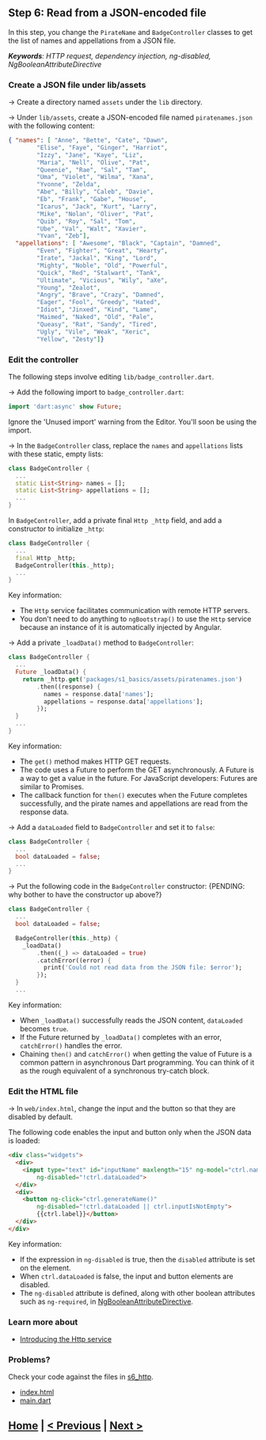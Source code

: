 ## Step 6: Read from a JSON-encoded file

In this step, you change the `PirateName` and `BadgeController` classes to
get the list of names and appellations from a JSON file.

_**Keywords**: HTTP request, dependency injection, ng-disabled, NgBooleanAttributeDirective_

### Create a JSON file under lib/assets

&rarr; Create a directory named `assets`
under the `lib` directory.

&rarr; Under `lib/assets`,
create a JSON-encoded file named `piratenames.json`
with the following content:

```JSON
{ "names": [ "Anne", "Bette", "Cate", "Dawn",
        "Elise", "Faye", "Ginger", "Harriot",
        "Izzy", "Jane", "Kaye", "Liz",
        "Maria", "Nell", "Olive", "Pat",
        "Queenie", "Rae", "Sal", "Tam",
        "Uma", "Violet", "Wilma", "Xana",
        "Yvonne", "Zelda",
        "Abe", "Billy", "Caleb", "Davie",
        "Eb", "Frank", "Gabe", "House",
        "Icarus", "Jack", "Kurt", "Larry",
        "Mike", "Nolan", "Oliver", "Pat",
        "Quib", "Roy", "Sal", "Tom",
        "Ube", "Val", "Walt", "Xavier",
        "Yvan", "Zeb"],
  "appellations": [ "Awesome", "Black", "Captain", "Damned",
        "Even", "Fighter", "Great", "Hearty",
        "Irate", "Jackal", "King", "Lord",
        "Mighty", "Noble", "Old", "Powerful",
        "Quick", "Red", "Stalwart", "Tank",
        "Ultimate", "Vicious", "Wily", "aXe",
        "Young", "Zealot",
        "Angry", "Brave", "Crazy", "Damned",
        "Eager", "Fool", "Greedy", "Hated",
        "Idiot", "Jinxed", "Kind", "Lame",
        "Maimed", "Naked", "Old", "Pale",
        "Queasy", "Rat", "Sandy", "Tired",
        "Ugly", "Vile", "Weak", "Xeric",
        "Yellow", "Zesty"]}
```

### Edit the controller

The following steps involve editing `lib/badge_controller.dart`.

&rarr; Add the following import to `badge_controller.dart`:

```Dart
import 'dart:async' show Future;
```

Ignore the 'Unused import' warning from the Editor. You'll soon be using the
import.

&rarr; In the `BadgeController` class, replace the `names` and `appellations` lists with
these static, empty lists:

```Dart
class BadgeController {
  ...
  static List<String> names = [];
  static List<String> appellations = [];
  ...
}
```

In `BadgeController`, add a private final `Http _http` field, and add a constructor
to initialize `_http`:

```Dart
class BadgeController {
  ...
  final Http _http;
  BadgeController(this._http);
  ...
}
```

Key information:

* The `Http` service facilitates communication with remote HTTP servers.
* You don't need to do anything to `ngBootstrap()` to use the `Http` service
  because an instance of it is automatically injected by Angular.

&rarr; Add a private `_loadData()` method to `BadgeController`:

```Dart
class BadgeController {
  ...
  Future _loadData() {
    return _http.get('packages/s1_basics/assets/piratenames.json')
        .then((response) {
          names = response.data['names'];
          appellations = response.data['appellations'];
        });
  }
  ...
}
```

Key information:

* The `get()` method makes HTTP GET requests.
* The code uses a Future to perform the GET asynchronously. A Future is
a way to get a value in the future. For JavaScript developers: Futures are
similar to Promises.
* The callback function for `then()` executes when the Future completes
successfully, and the pirate names and appellations are read from the
response data.

&rarr; Add a `dataLoaded` field to `BadgeController` and set it to `false`:

```Dart
class BadgeController {
  ...
  bool dataLoaded = false;
  ...
}
```

&rarr; Put the following code in the `BadgeController` constructor:
{PENDING: why bother to have the constructor up above?}

```Dart
class BadgeController {
  ...
  bool dataLoaded = false;

  BadgeController(this._http) {
    _loadData()
        .then((_) => dataLoaded = true)
        .catchError((error) {
          print('Could not read data from the JSON file: $error');
        });
  }
  ...
```

Key information:

* When `_loadData()` successfully reads the JSON content,
  `dataLoaded` becomes `true`.
* If the Future returned by `_loadData()` completes with an error,
  `catchError()` handles the error.  
* Chaining `then()` and `catchError()` when getting the value of Future
  is a common pattern in asynchronous Dart programming.
  You can think of it as the rough equivalent of a synchronous try-catch block.


### Edit the HTML file

&rarr; In `web/index.html`,
change the input and the button so that they are disabled by default.

The following code enables the input and button only when the JSON data is loaded:

```HTML
<div class="widgets">
  <div>
    <input type="text" id="inputName" maxlength="15" ng-model="ctrl.name"
        ng-disabled="!ctrl.dataLoaded">
  </div>
  <div>
    <button ng-click="ctrl.generateName()"
        ng-disabled="!ctrl.dataLoaded || ctrl.inputIsNotEmpty">
        {{ctrl.label}}</button>
  </div>
</div>
```

Key information:
* If the expression in `ng-disabled` is true, then the `disabled` attribute
  is set on the element.
* When `ctrl.dataLoaded` is false, the input
  and button elements are disabled.
* The `ng-disabled` attribute is defined,
  along with other boolean attributes such as `ng-required`, in
  [NgBooleanAttributeDirective](https://docs.angulardart.org/#angular/angular-directive.NgBooleanAttributeDirective).

### Learn more about
 - [Introducing the Http service](https://github.com/angular/angular.dart.tutorial/wiki/Introducing-filters-and-services)

### Problems?
Check your code against the files in [s6_http](../samples/s6_http).
- [index.html](../samples/s6_http/web/index.html)
- [main.dart](../samples/s6_http/web/main.dart)

## [Home](../README.md#code-lab-angulardart) | [< Previous](step-5.md#step-5-use-a-class-as-a-model) | [Next >](step-7.md#step-7-use-a-service-to-get-data)

